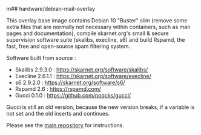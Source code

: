 m## hardware/debian-mail-overlay

This overlay base image contains Debian 10 "Buster" slim (remove some extra files that are normally not necessary within containers, such as man pages and documentation), compile skarnet.org's small & secure supervision software suite (skalibs, execline, s6) and build Rspamd, the fast, free and open-source spam filtering system.

Software built from source :

* Skalibs 2.9.3.0 : https://skarnet.org/software/skalibs/
* Execline 2.6.1.1 : https://skarnet.org/software/execline/
* s6 2.9.2.0 : https://skarnet.org/software/s6/
* Rspamd 2.6 : https://rspamd.com/
* Gucci 0.1.0 : https://github.com/noqcks/gucci/

Gucci is still an old version, because the new version breaks, if a variable is not set and the old inserts <no value> and continues.

Please see the [main repository](https://github.com/hardware/mailserver) for instructions.
